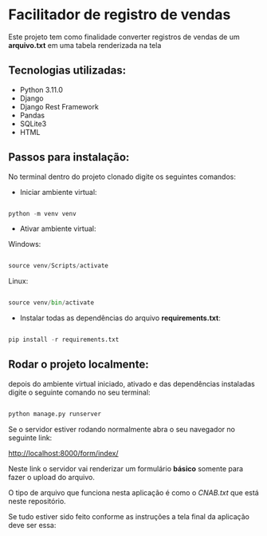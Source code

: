 # Facilitador de registro de vendas 

Este projeto tem como finalidade converter registros de vendas de um **arquivo.txt** em uma tabela renderizada na tela

## Tecnologias utilizadas: 

+ Python 3.11.0
+ Django
+ Django Rest Framework 
+ Pandas 
+ SQLite3
+ HTML

## Passos para instalação: 

No terminal dentro do projeto clonado digite os seguintes comandos: 

+ Iniciar ambiente virtual:
~~~python

python -m venv venv

~~~


+ Ativar ambiente virtual:

Windows:
~~~python

source venv/Scripts/activate

~~~

Linux:
~~~python

source venv/bin/activate

~~~


+ Instalar todas as dependências do arquivo **requirements.txt**:
~~~python

pip install -r requirements.txt

~~~


## Rodar o projeto localmente: 

depois do ambiente virtual iniciado, ativado e das dependências instaladas digite o seguinte comando no seu terminal:

~~~python 

python manage.py runserver 

~~~

Se o servidor estiver rodando normalmente abra o seu navegador no seguinte link: 

<http://localhost:8000/form/index/>



Neste link o servidor vai renderizar um formulário **básico** somente para fazer o upload do arquivo. 

O tipo de arquivo que funciona nesta aplicação é como o *CNAB.txt* que está neste repositório.

Se tudo estiver sido feito conforme as instruções a tela final da aplicação deve ser essa: 
